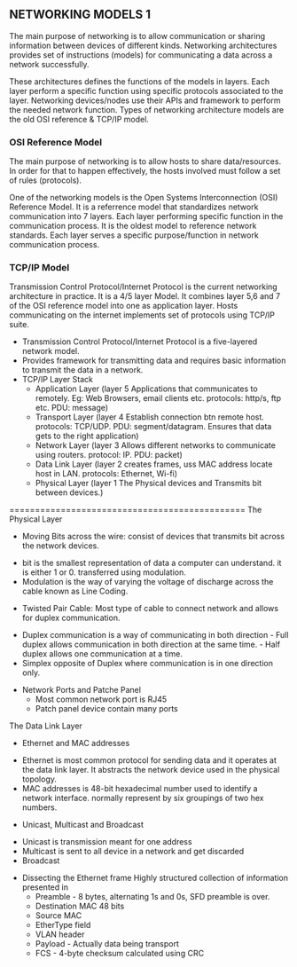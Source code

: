 ## NETWORKING MODELS 1
The main purpose of networking is to allow communication or sharing information between devices of different kinds.
Networking architectures provides set of instructions (models) for communicating a data across a network successfully.

These architectures defines the functions of the models in layers. Each layer perform a specific function using specific protocols associated to the layer.
Networking devices/nodes use their APIs and framework to perform the needed network function.
Types of networking architecture models are the old OSI reference & TCP/IP model.

### OSI Reference Model
The main purpose of networking is to allow hosts to share data/resources. In order for that to happen effectively, the hosts involved must
follow a set of rules (protocols).

One of the networking models is the Open Systems Interconnection (OSI) Reference Model. It is a referrence model that standardizes network communication into 7 layers. Each layer performing specific function in the communication process.
It is the oldest model to reference network standards.
Each layer serves a specific purpose/function in network communication process.

### TCP/IP Model
Transmission Control Protocol/Internet Protocol is the current networking architecture in practice.
It is a 4/5 layer Model. It combines layer 5,6 and 7 of the OSI reference model into one as application layer.
Hosts communicating on the internet implements set of protocols using TCP/IP suite.
* Transmission Control Protocol/Internet Protocol is a five-layered network model.
* Provides framework for transmitting data and requires basic information to transmit the data in a network.
* TCP/IP Layer Stack
	- Application Layer (layer 5 Applications that communicates to remotely. Eg: Web Browsers, email clients etc. protocols: http/s, ftp etc. PDU: message)
	- Transport Layer (layer 4 Establish connection btn remote host. protocols: TCP/UDP. PDU: segment/datagram. Ensures that data gets to the right application)
	- Network Layer (layer 3 Allows different networks to communicate using routers. protocol: IP. PDU: packet)
	- Data Link Layer (layer 2 creates frames, uss MAC address locate host in LAN. protocols: Ethernet, Wi-fi)
	- Physical Layer (layer 1 The Physical devices and Transmits bit between devices.)

==============================================
The Physical Layer
  * Moving Bits across the wire: consist of devices that transmits bit across the network devices.
   - bit is the smallest representation of data a computer can understand. it is either 1 or 0. transferred using modulation.
   - Modulation is the way of varying the voltage of discharge across the cable known as Line Coding.

  * Twisted Pair Cable: Most type of cable to connect network and allows for duplex communication.
   - Duplex communication is a way of communicating in both direction
    - Full duplex allows communication in both direction at the same time.
    - Half duplex allows one communication at a time.
   - Simplex opposite of Duplex where communication is in one direction only.
  
  * Network Ports and Patche Panel
    - Most common network port is RJ45 
    - Patch panel device contain many ports

The Data Link Layer
 * Ethernet and MAC addresses
  - Ethernet is most common protocol for sending data and it operates at the data link layer. It abstracts the network device used in the physical topology.
  - MAC addresses is 48-bit hexadecimal number used to identify a network interface. normally represent by six groupings of two hex numbers.

 * Unicast, Multicast and Broadcast
  - Unicast is transmission meant for one address
  - Multicast is sent to all device in a network and get discarded 
  - Broadcast

 * Dissecting the Ethernet frame
  Highly structured collection of information presented in 
   - Preamble - 8 bytes, alternating 1s and 0s, SFD preamble is over.
   - Destination MAC 48 bits
   - Source MAC
   - EtherType field
   - VLAN header
   - Payload - Actually data being transport
   - FCS - 4-byte checksum calculated using CRC 

